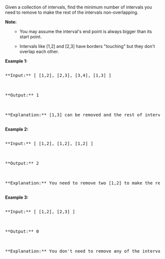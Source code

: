 

Given a collection of intervals, find the minimum number of intervals you need to remove to make the rest of the intervals non-overlapping.


**Note:**<br />
<ol>
- You may assume the interval's end point is always bigger than its start point.
- Intervals like [1,2] and [2,3] have borders "touching" but they don't overlap each other.
</ol>


**Example 1:**<br />
<pre>
**Input:** [ [1,2], [2,3], [3,4], [1,3] ]

**Output:** 1

**Explanation:** [1,3] can be removed and the rest of intervals are non-overlapping.
</pre>


**Example 2:**<br />
<pre>
**Input:** [ [1,2], [1,2], [1,2] ]

**Output:** 2

**Explanation:** You need to remove two [1,2] to make the rest of intervals non-overlapping.
</pre>


**Example 3:**<br />
<pre>
**Input:** [ [1,2], [2,3] ]

**Output:** 0

**Explanation:** You don't need to remove any of the intervals since they're already non-overlapping.
</pre>

